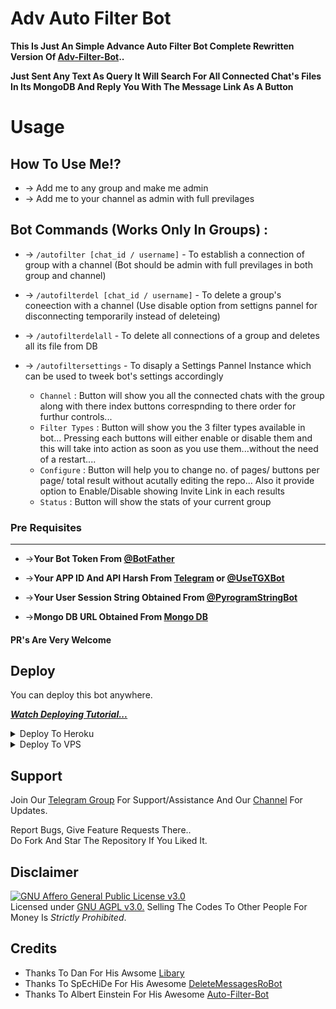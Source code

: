 # Adv Auto Filter Bot

__This Is Just An Simple Advance Auto Filter Bot Complete Rewritten Version Of [Adv-Filter-Bot](https://github.com/CrazyBotsz/Adv-Auto-Filter-Bot)..__

__Just Sent Any Text As Query It Will Search For All Connected Chat's Files In Its MongoDB And Reply You With The Message Link As A Button__


# Usage

## __How To Use Me!?__

* -> Add me to any group and make me admin<br>
* -> Add me to your channel as admin with full previlages


## Bot Commands (Works Only In Groups) :

  * -> `/autofilter [chat_id / username]` - To establish a connection of group with a channel (Bot should be admin with full previlages in both group and channel)

  * -> `/autofilterdel [chat_id / username]` - To delete a group's coneection with a channel (Use disable option from settigns pannel for disconnecting temporarily instead of deleteing)

  * -> `/autofilterdelall` - To delete all connections of a group and deletes all its file from DB
  
  * -> `/autofiltersettings` -  To disaply a Settings Pannel Instance which can be used to tweek bot's settings accordingly
      - `Channel` : Button will show you all the connected chats with the group along with there index buttons correspnding to there order for furthur controls...
      - `Filter Types` : Button will show you the 3 filter types available in bot... Pressing each buttons will either enable or disable them and this will take into action as soon as you use them...without the need of a restart....
      - `Configure` : Button will help you to change no. of pages/ buttons per page/ total result without acutally editing the repo... Also it provide option to Enable/Disable  showing Invite Link in each results
      - `Status` : Button will show the stats of your current group

### Pre Requisites 
------------------
* ->__Your Bot Token From [@BotFather](http://www.telegram.dog/BotFather)__

* ->__Your APP ID And API Harsh From [Telegram](http://www.my.telegram.org) or [@UseTGXBot](http://www.telegram.dog/UseTGXBot)__

* ->__Your User Session String Obtained From [@PyrogramStringBot](http://www.telegram.dog/PyrogramStringBot)__

* ->__Mongo DB URL Obtained From [Mongo DB](http://www.mongodb.com)__

#### PR's Are Very Welcome

## Deploy
You can deploy this bot anywhere.

<i>**[Watch Deploying Tutorial...](https://youtu.be/KTearEPhumc)**</i>

<details><summary>Deploy To Heroku</summary>
<p>
<br>
<a href="https://heroku.com/deploy?template=https://github.com/TeamOfShadow/Adv-Auto-Filter-Bot/tree/main">
  <img src="https://www.herokucdn.com/deploy/button.svg" alt="Deploy">
</a>
</p>
</details>

<details><summary>Deploy To VPS</summary>
<p>
<pre>
git clone https://github.com/TeamOfShadow/Adv-Auto-Filter-Bot
cd Adv-Auto-Filter-Bot
pip3 install -r requirements.txt
# Change The Vars Of bot/__init__.py File Accordingly
python3 -m bot
</pre>
</p>
</details>

## Support   
Join Our [Telegram Group](https://www.telegram.dog/CrazyBotszGrp) For Support/Assistance And Our [Channel](https://www.telegram.dog/CrazyBotsz) For Updates.   
   
Report Bugs, Give Feature Requests There..   
Do Fork And Star The Repository If You Liked It.

## Disclaimer
[![GNU Affero General Public License v3.0](https://www.gnu.org/graphics/agplv3-155x51.png)](https://www.gnu.org/licenses/agpl-3.0.en.html#header)    
Licensed under [GNU AGPL v3.0.](https://github.com/CrazyBotsz/Adv-Auto-Filter-Bot-V2/blob/main/LICENSE)
Selling The Codes To Other People For Money Is *Strictly Prohibited*.


## Credits

 - Thanks To Dan For His Awsome [Libary](https://github.com/pyrogram/pyrogram)
 - Thanks To SpEcHiDe For His Awesome [DeleteMessagesRoBot](https://github.com/SpEcHiDe/DeleteMessagesRoBot)
 - Thanks To Albert Einstein For His Awesome [Auto-Filter-Bot](https://github.com/AlbertEinsteinTG)
